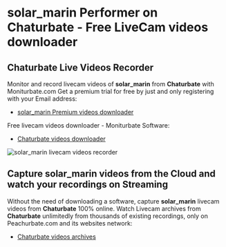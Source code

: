 # solar_marin Performer on Chaturbate - Free LiveCam videos downloader

## Chaturbate Live Videos Recorder

Monitor and record livecam videos of **solar_marin** from **Chaturbate** with Moniturbate.com
Get a premium trial for free by just and only registering with your Email address:
* [solar_marin Premium videos downloader](https://moniturbate.com/request-demo-licence-key.html)

Free livecam videos downloader - Moniturbate Software:
* [Chaturbate videos downloader](https://moniturbate.com/moniturbate-download-software.html)

![solar_marin livecam videos recorder](https://peachurnet.com/templates/moniturbate-software.png)


## Capture solar_marin videos from the Cloud and watch your recordings on Streaming

Without the need of downloading a software, capture **solar_marin** livecam videos from **Chaturbate** 100% online.
Watch Livecam archives from **Chaturbate** unlimitedly from thousands of existing recordings, only on Peachurbate.com and its websites network:
* [Chaturbate videos archives](https://peachurnet.com/)